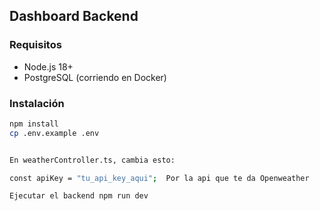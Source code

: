 ## Dashboard Backend

### Requisitos
- Node.js 18+
- PostgreSQL (corriendo en Docker)

### Instalación

```bash
npm install
cp .env.example .env


En weatherController.ts, cambia esto:

const apiKey = "tu_api_key_aqui";  Por la api que te da Openweather

Ejecutar el backend npm run dev

